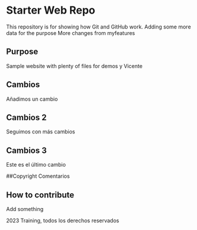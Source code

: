 # Starter Web Repo

This repository is for showing how Git and GitHub work.
Adding some more data for the purpose
More changes from myfeatures

## Purpose

Sample website with plenty of files for demos y Vicente

## Cambios
Añadimos un cambio

## Cambios 2
Seguimos con más cambios

## Cambios 3
Este es el último cambio


##Copyright
Comentarios

## How to contribute
Add something


2023 Training, todos los derechos reservados